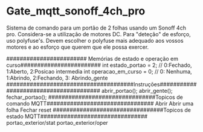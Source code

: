 # Gate_mqtt_sonoff_4ch_pro

Sistema de comando para um portão de 2 folhas usando um Sonoff 4ch pro.
Considera-se a utilização de motores DC. Para "deteção" de esforço, uso polyfuse's.
Devem escolher o polyfuse mais adequado aos vossos motores e ao esforço que querem que ele possa exercer. 


######################## Memórias de estado e operação em curso########################
int estado_portao = 2; // 0:Fechado, 1:Aberto, 2:Posicao intermedia
int operacao_em_curso = 0; // 0: Nenhuma, 1:Abrindo, 2:Fechando, 3: Abrindo_gente
######################################Instruções#######################################
abrir_portao();
abrir_gente();
fechar_portao();
################################Topicos de comando MQTT################################
Abrir
Abrir uma folha
Fechar
reset
#################################Topicos de estado MQTT################################
portao_exterior/stat
portao_exterior/oper
